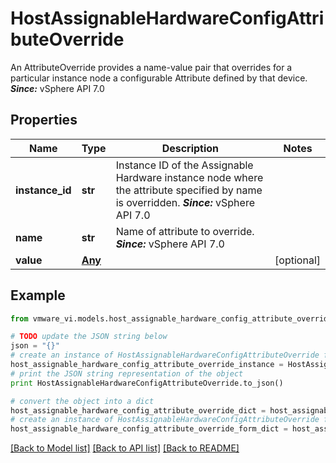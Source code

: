 # HostAssignableHardwareConfigAttributeOverride

An AttributeOverride provides a name-value pair that overrides for a particular instance node a configurable Attribute defined by that device.  ***Since:*** vSphere API 7.0 

## Properties
Name | Type | Description | Notes
------------ | ------------- | ------------- | -------------
**instance_id** | **str** | Instance ID of the Assignable Hardware instance node where the attribute specified by name is overridden.  ***Since:*** vSphere API 7.0  | 
**name** | **str** | Name of attribute to override.  ***Since:*** vSphere API 7.0  | 
**value** | [**Any**](Any.md) |  | [optional] 

## Example

```python
from vmware_vi.models.host_assignable_hardware_config_attribute_override import HostAssignableHardwareConfigAttributeOverride

# TODO update the JSON string below
json = "{}"
# create an instance of HostAssignableHardwareConfigAttributeOverride from a JSON string
host_assignable_hardware_config_attribute_override_instance = HostAssignableHardwareConfigAttributeOverride.from_json(json)
# print the JSON string representation of the object
print HostAssignableHardwareConfigAttributeOverride.to_json()

# convert the object into a dict
host_assignable_hardware_config_attribute_override_dict = host_assignable_hardware_config_attribute_override_instance.to_dict()
# create an instance of HostAssignableHardwareConfigAttributeOverride from a dict
host_assignable_hardware_config_attribute_override_form_dict = host_assignable_hardware_config_attribute_override.from_dict(host_assignable_hardware_config_attribute_override_dict)
```
[[Back to Model list]](../README.md#documentation-for-models) [[Back to API list]](../README.md#documentation-for-api-endpoints) [[Back to README]](../README.md)


